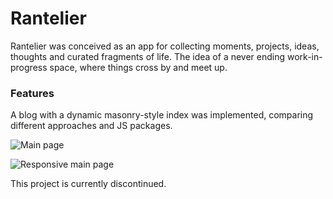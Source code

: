 <h1> Rantelier </h1>


Rantelier was conceived as an app for collecting moments, projects, ideas, thoughts and curated fragments of life. The idea of a never ending work-in-progress space, where things cross by and meet up.

<h3> Features </h3>

A blog with a dynamic masonry-style index was implemented, comparing different approaches and JS packages.

![Main page](/app/assets/images/docs/screen01.png?raw=true "Main page")

![Responsive main page](/app/assets/images/docs/screen01.png?raw=true "Responsive main page")

This project is currently discontinued.
